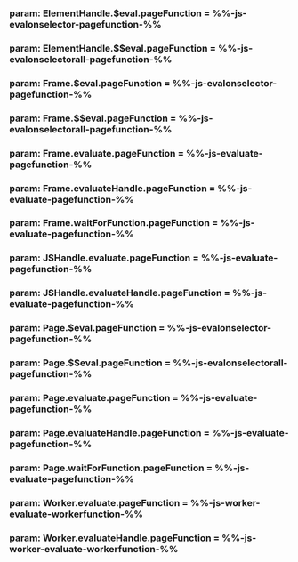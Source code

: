### param: ElementHandle.$eval.pageFunction = %%-js-evalonselector-pagefunction-%%
### param: ElementHandle.$$eval.pageFunction = %%-js-evalonselectorall-pagefunction-%%
### param: Frame.$eval.pageFunction = %%-js-evalonselector-pagefunction-%%
### param: Frame.$$eval.pageFunction = %%-js-evalonselectorall-pagefunction-%%
### param: Frame.evaluate.pageFunction = %%-js-evaluate-pagefunction-%%
### param: Frame.evaluateHandle.pageFunction = %%-js-evaluate-pagefunction-%%
### param: Frame.waitForFunction.pageFunction = %%-js-evaluate-pagefunction-%%
### param: JSHandle.evaluate.pageFunction = %%-js-evaluate-pagefunction-%%
### param: JSHandle.evaluateHandle.pageFunction = %%-js-evaluate-pagefunction-%%
### param: Page.$eval.pageFunction = %%-js-evalonselector-pagefunction-%%
### param: Page.$$eval.pageFunction = %%-js-evalonselectorall-pagefunction-%%
### param: Page.evaluate.pageFunction = %%-js-evaluate-pagefunction-%%
### param: Page.evaluateHandle.pageFunction = %%-js-evaluate-pagefunction-%%
### param: Page.waitForFunction.pageFunction = %%-js-evaluate-pagefunction-%%
### param: Worker.evaluate.pageFunction = %%-js-worker-evaluate-workerfunction-%%
### param: Worker.evaluateHandle.pageFunction = %%-js-worker-evaluate-workerfunction-%%
